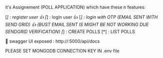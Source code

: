 

it's Assignement (POLL APPLICATION) which have these n features:

[*] : register user 👍
[*] : login user 👍
[*] : login with OTP (EMAIL SENT WITH SEND GRID) 👍 (BUST EMAIL SENT IS MIGHT BE NOT WORKING DUE SENDGRID VERIFICATION)
[*] : CREATE POLLS 
[*] : LIST POLLS

💯
swagger UI exposed : http://<host>:5000/api/docs

PLEASE SET MONGODB CONNECTION KEY IN .env file 